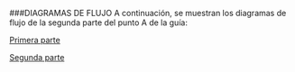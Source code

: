 ###DIAGRAMAS DE FLUJO 
A continuación, se muestran los diagramas de flujo de la segunda parte del punto A de la guía:

[Primera parte](https://github.com/TomasCobos-rgb/INFORME-2-LAB-SE-ALES-/blob/main/Im%C3%A1genes%20Parte%20A/Grafica%20Diagrama%20de%20Flujo%20Profesional%20Beige.png?raw=true)

[Segunda parte](https://github.com/TomasCobos-rgb/INFORME-2-LAB-SE-ALES-/blob/main/Im%C3%A1genes%20Parte%20A/Grafica%20Diagrama%20de%20Flujo%20Profesional%20Beige%20(1).png?raw=true)
